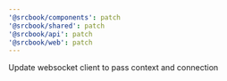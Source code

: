 ```yaml
---
'@srcbook/components': patch
'@srcbook/shared': patch
'@srcbook/api': patch
'@srcbook/web': patch
---
```


Update websocket client to pass context and connection
